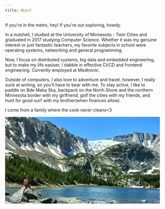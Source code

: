 ```yaml
---
title: About
---
```


If you're in the metro, hey! If you're out exploring, howdy. 

In a nutshell, I studied at the University of Minnesota - Twin Cities and graduated in 2017 studying Computer Science. Whether it was my genuine interest or just fantastic teachers, my favorite subjects in school were operating systems, networking and general programming.

Now, I focus on distributed systems, big data and embedded engineering, but to make my life easiser, I dabble in effective CI/CD and frontend engineering. Currently employed at Medtronic.

Outside of computers, I also love to adventure and travel, however, I really suck at writing, so you'll have to bear with me. To stay active, I like to paddle on  Bde Maka Ska, backpack on the North Shore and the northern Minnesota border with my girlfriend, golf the cities with my friends, and hunt for good surf with my brother(when finances allow).

I come from a family where the cook never cleans<3

![base-photo](/image/background.jpeg)
